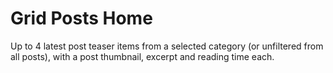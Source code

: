 # Grid Posts Home

Up to 4 latest post teaser items from a selected category (or unfiltered from all posts), with a post thumbnail, excerpt and reading time each.
